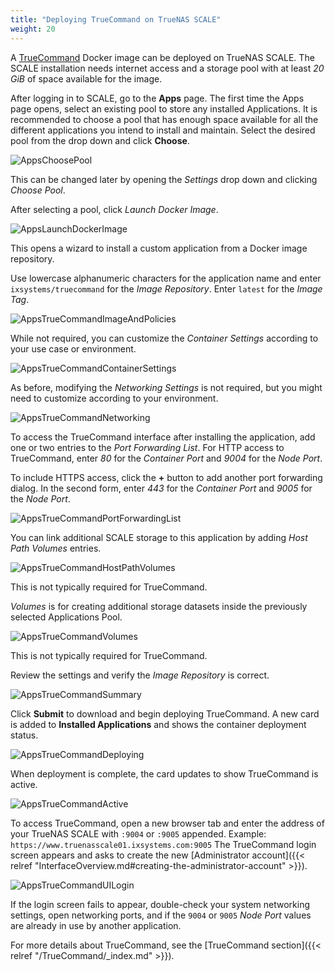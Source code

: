 ```yaml
---
title: "Deploying TrueCommand on TrueNAS SCALE"
weight: 20
---
```


A [TrueCommand](https://www.truenas.com/truecommand/) Docker image can be deployed on TrueNAS SCALE.
The SCALE installation needs internet access and a storage pool with at least *20 GiB* of space available for the image.

After logging in to SCALE, go to the **Apps** page.
The first time the Apps page opens, select an existing pool to store any installed Applications.
It is recommended to choose a pool that has enough space available for all the different applications you intend to install and maintain.
Select the desired pool from the drop down and click **Choose**.

![AppsChoosePool](/images/SCALE/AppsChoosePool.png "Choosing a Pool for Apps")

This can be changed later by opening the *Settings* drop down and clicking *Choose Pool*.

After selecting a pool, click *Launch Docker Image*.

![AppsLaunchDockerImage](/images/SCALE/AppsLaunchDockerImage.png "Launch Docker Image")

This opens a wizard to install a custom application from a Docker image repository.

Use lowercase alphanumeric characters for the application name and enter `ixsystems/truecommand` for the *Image Repository*.
Enter `latest` for the *Image Tag*.

![AppsTrueCommandImageAndPolicies](/images/SCALE/AppsTrueCommandImageAndPolicies.png "TrueCommand Image and Policies")

While not required, you can customize the *Container Settings* according to your use case or environment.

![AppsTrueCommandContainerSettings](/images/SCALE/AppsTrueCommandContainerSettings.png "TrueCommand Container Settings")

As before, modifying the *Networking Settings* is not required, but you might need to customize according to your environment.

![AppsTrueCommandNetworking](/images/SCALE/AppsTrueCommandNetworking.png "TrueCommand Networking")

To access the TrueCommand interface after installing the application, add one or two entries to the *Port Forwarding List*.
For HTTP access to TrueCommand, enter *80* for the *Container Port* and *9004* for the *Node Port*.

To include HTTPS access, click the **+** button to add another port forwarding dialog.
In the second form, enter *443* for the *Container Port* and *9005* for the *Node Port*.

![AppsTrueCommandPortForwardingList](/images/SCALE/AppsTrueCommandPortForwardingList.png "TrueCommand Port Forwarding List")

You can link additional SCALE storage to this application by adding *Host Path Volumes* entries.

![AppsTrueCommandHostPathVolumes](/images/SCALE/AppsTrueCommandHostPathVolumes.png "TrueCommand Host Path Volumes")

This is not typically required for TrueCommand.

*Volumes* is for creating additional storage datasets inside the previously selected Applications Pool.

![AppsTrueCommandVolumes](/images/SCALE/AppsTrueCommandVolumes.png "TrueCommand Volumes")

This is not typically required for TrueCommand.

Review the settings and verify the *Image Repository* is correct.

![AppsTrueCommandSummary](/images/SCALE/AppsTrueCommandSummary.png "TrueCommand Summary")

Click **Submit** to download and begin deploying TrueCommand.
A new card is added to **Installed Applications** and shows the container deployment status.

![AppsTrueCommandDeploying](/images/SCALE/AppsTrueCommandDeploying.png "TrueCommand Deploying")

When deployment is complete, the card updates to show TrueCommand is active.

![AppsTrueCommandActive](/images/SCALE/AppsTrueCommandActive.png "TrueCommand Active")

To access TrueCommand, open a new browser tab and enter the address of your TrueNAS SCALE with `:9004` or `:9005` appended.
Example: `https://www.truenasscale01.ixsystems.com:9005`
The TrueCommand login screen appears and asks to create the new [Administrator account]({{< relref "InterfaceOverview.md#creating-the-administrator-account" >}}).

![AppsTrueCommandUILogin](/images/SCALE/AppsTrueCommandUILogin.png "TrueCommand UI Login")

If the login screen fails to appear, double-check your system networking settings, open networking ports, and if the `9004` or `9005` *Node Port* values are already in use by another application.

For more details about TrueCommand, see the [TrueCommand section]({{< relref "/TrueCommand/_index.md" >}}).
